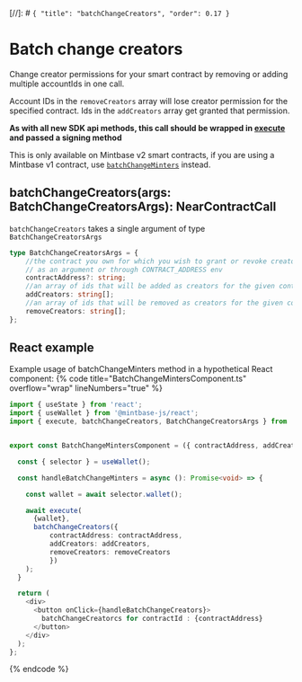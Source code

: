 [//]: # `{ "title": "batchChangeCreators", "order": 0.17 }`

# Batch change creators

Change creator permissions for your smart contract by removing or adding multiple accountIds in one call.

Account IDs in the `removeCreators` array will lose creator permission for the specified contract. Ids in the `addCreators` array get granted that permission.

**As with all new SDK api methods, this call should be wrapped in [execute](../#execute) and passed a signing method**

This is only available on Mintbase v2 smart contracts, if you are using a Mintbase v1 contract, use [`batchChangeMinters`](../batchChangeMinters/README.md) instead.

## batchChangeCreators(args: BatchChangeCreatorsArgs): NearContractCall

`batchChangeCreators` takes a single argument of type `BatchChangeCreatorsArgs`

```typescript
type BatchChangeCreatorsArgs = {
    //the contract you own for which you wish to grant or revoke creator access
    // as an argument or through CONTRACT_ADDRESS env
    contractAddress?: string;
    //an array of ids that will be added as creators for the given contractId, if nothing is provided no creators will be added
    addCreators: string[];
    //an array of ids that will be removed as creators for the given contractId, if nothing is provided no creators will be removed
    removeCreators: string[];
};
```
## React example

Example usage of batchChangeMinters method in a hypothetical React component:
{% code title="BatchChangeMintersComponent.ts" overflow="wrap" lineNumbers="true" %}

```typescript
import { useState } from 'react';
import { useWallet } from '@mintbase-js/react';
import { execute, batchChangeCreators, BatchChangeCreatorsArgs } from '@mintbase-js/sdk';


export const BatchChangeMintersComponent = ({ contractAddress, addCreators, removeCreators }: BatchChangeCreatorsArgs): JSX.Element => {

  const { selector } = useWallet();

  const handleBatchChangeMinters = async (): Promise<void> => {

    const wallet = await selector.wallet();

    await execute(
      {wallet},
      batchChangeCreators({
          contractAddress: contractAddress,
          addCreators: addCreators,
          removeCreators: removeCreators
          })
    );
  }

  return (
    <div>
      <button onClick={handleBatchChangeCreators}>
        batchChangeCreatorcs for contractId : {contractAddress}
      </button>
    </div>
  );
};
```
{% endcode %}
